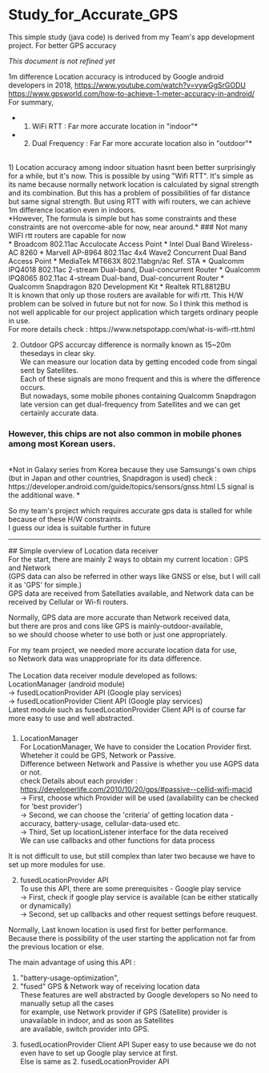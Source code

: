 # Study_for_Accurate_GPS
This simple study (java code) is derived from my Team's app development project. For better GPS accuracy

*This document is not refined yet*
  
1m difference Location accuracy is introduced by Google android developers in 2018, https://www.youtube.com/watch?v=vywGgSrGODU <br> https://www.gpsworld.com/how-to-achieve-1-meter-accuracy-in-android/ <br>
 For summary, 
 * 1) WiFi RTT : Far more accurate location in "indoor"*
 * 2) Dual Frequency : Far Far more accurate location also in "outdoor"*
 <br>
 1) Location accuracy among indoor situation hasnt been better surprisingly for a while, but it's now.
 This is possible by using "Wifi RTT". It's simple as its name because normally network location is calculated by
 signal strength and its combination. But this has a problem of possibilities of far distance but same signal strength.
 But using RTT with wifi routers, we can achieve 1m difference location even in indoors.
 <br>
 *However, The formula is simple but has some constraints and these constraints are not overcome-able for now, near around.*
 ### Not many WIFI rtt routers are capable for now
 <br> 
 * Broadcom 802.11ac Acculocate Access Point
 * Intel Dual Band Wireless-AC 8260
 * Marvell AP-8964 802.11ac 4x4 Wave2 Concurrent Dual Band Access Point
 * MediaTek MT663X 802.11abgn/ac Ref. STA
 * Qualcomm IPQ4018 802.11ac 2-stream Dual-band, Dual-concurrent Router
 * Qualcomm IPQ8065 802.11ac 4-stream Dual-band, Dual-concurrent Router
 * Qualcomm Snapdragon 820 Development Kit
 * Realtek RTL8812BU
 <br>
 It is known that only up those routers are available for wifi rtt. This H/W problem can be solved in future but not for now.
 So I think this method is not well applicable for our project application which targets ordinary people in use. <br>
 For more details check : https://www.netspotapp.com/what-is-wifi-rtt.html
 <br>
 
 2) Outdoor GPS accurcay difference is normally known as 15~20m thesedays in clear sky. <br>
 We can measure our location data by getting encoded code from singal sent by Satellites. <br>
 Each of these signals are mono frequent and this is where the difference occurs. <br>
 But nowadays, some mobile phones containing Qualcomm Snapdragon late version can get dual-frequency from Satellites
 and we can get certainly accurate data. <br>
 ### However, this chips are not also common in mobile phones among most Korean users. 
 <br>
 *Not in Galaxy series from Korea because they use Samsungs's own chips (but in Japan and other countries, Snapdragon is used)
 check : https://developer.android.com/guide/topics/sensors/gnss.html
 L5 signal is the additional wave. *
 
 So my team's project which requires accurate gps data is stalled for while because of these H/W constraints. <br> 
 I guess our idea is suitable further in future 
<br>

<hr/>
## Simple overview of Location data receiver
<br>
For the start, there are mainly 2 ways to obtain my current location : GPS and Network <br> 
(GPS data can also be referred in other ways like GNSS or else, but I will call it as 'GPS' for simple.) <br>
GPS data are received from Satellaties available, and Network data can be received by Cellular or Wi-fi routers. <br>

Normally, GPS data are more accurate than Network received data, <br>
but there are pros and cons like GPS is mainly-outdoor-available, <br>
so we should choose wheter to use both or just one appropriately. <br>

For my team project, we needed more accurate location data for use, <br> 
so Network data was unappropriate for its data difference. <br>
<br>
The Location data receiver module developed as follows: <br>
 LocationManager (android module) <br>
 -> fusedLocationProvider API (Google play services) <br>
 -> fusedLocationProvider Client API (Google play services)
<br>
Latest module such as fusedLocationProvider Client API is of course far more easy to use and well abstracted.

### <Review for each modules> 
  1. LocationManager <br>
   For LocationManager, We have to consider the Location Provider first. Wheteher it could be GPS, Network or Passive.<br>
  Difference between Network and Passive is whether you use AGPS data or not. <br>
  check Details about each provider : https://developerlife.com/2010/10/20/gps/#passive--cellid-wifi-macid <br>
  -> First, choose which Provider will be used (availability can be checked for 'best provider') <br>
  -> Second, we can choose the 'criteria' of getting location data - accuracy, battery-usage, cellular-data-used etc. <br>
  -> Third, Set up locationListener interface for the data received <br>
            We can use callbacks and other functions for data process <br>
  
  It is not difficult to use, but still complex than later two because we have to set up more modules for use. <br>
  
  2. fusedLocationProvider API <br>
   To use this API, there are some prerequisites - Google play service <br>
   -> First, check if google play service is available (can be either statically or dynamically)<br>
   -> Second, set up callbacks and other request settings before reuquest.<br>
   
   Normally, Last known location is used first for better performance. <br>
   Because there is possibility of the user starting the application not far from the previous location or else.<br>
   
   The main advantage of using this API : <br>
   1) "battery-usage-optimization", <br>
   2) "fused" GPS & Network way of receiving location data <br>
   These features are well abstracted by Google developers so No need to manually setup all the cases <br>
   for example, use Network provider if GPS (Satellite) provider is unavailable in indoor, and as soon as Satellites <br>
   are available, switch provider into GPS. <br>
   
   3. fusedLocationProvider Client API
    Super easy to use because we do not even have to set up Google play service at first. <br>
    Else is same as 2. fusedLocationProvider API <br>
    
